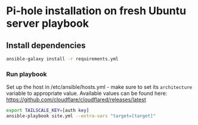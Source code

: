 # Pi-hole installation on fresh Ubuntu server playbook

## Install dependencies

```bash
ansible-galaxy install -r requirements.yml
```

### Run playbook

Set up the host in /etc/ansible/hosts.yml - make sure to set its `architecture` variable to appropriate value.
Available values can be found here: https://github.com/cloudflare/cloudflared/releases/latest

```bash
export TAILSCALE_KEY=[auth key]
ansible-playbook site.yml --extra-vars "target=[target]"
```
